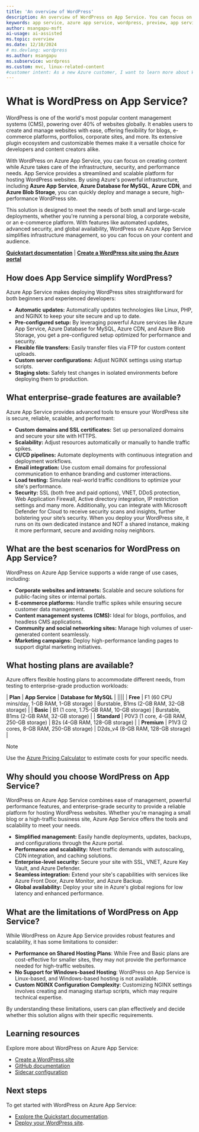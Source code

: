 ```yaml
---
title: 'An overview of WordPress'
description: An overview of WordPress on App Service. You can focus on creating WordPress content while Azure takes care of the infrastructure, security, and performance needs.
keywords: app service, azure app service, wordpress, preview, app service on linux, plugins, mysql flexible server, wordpress on linux, php
author: msangapu-msft
ai-usage: ai-assisted
ms.topic: overview
ms.date: 12/10/2024
# ms.devlang: wordpress
ms.author: msangapu
ms.subservice: wordpress
ms.custom: mvc, linux-related-content
#customer intent: As a new Azure customer, I want to learn more about WordPress on App Service so that I can build an effective WP site.
---
```


# What is WordPress on App Service?

WordPress is one of the world's most popular content management systems (CMS), powering over 40% of websites globally. It enables users to create and manage websites with ease, offering flexibility for blogs, e-commerce platforms, portfolios, corporate sites, and more. Its extensive plugin ecosystem and customizable themes make it a versatile choice for developers and content creators alike.

With WordPress on Azure App Service, you can focus on creating content while Azure takes care of the infrastructure, security, and performance needs. App Service provides a streamlined and scalable platform for hosting WordPress websites. By using Azure's powerful infrastructure, including **Azure App Service**, **Azure Database for MySQL**, **Azure CDN**, and **Azure Blob Storage**, you can quickly deploy and manage a secure, high-performance WordPress site.

This solution is designed to meet the needs of both small and large-scale deployments, whether you're running a personal blog, a corporate website, or an e-commerce platform. With features like automated updates, advanced security, and global availability, WordPress on Azure App Service simplifies infrastructure management, so you can focus on your content and audience.

[**Quickstart documentation**](quickstart-wordpress.md) | [**Create a WordPress site using the Azure portal**](https://portal.azure.com/#create/WordPress.WordPress)

## How does App Service simplify WordPress?

Azure App Service makes deploying WordPress sites straightforward for both beginners and experienced developers:

- **Automatic updates:** Automatically updates technologies like Linux, PHP, and NGINX to keep your site secure and up to date.
- **Pre-configured setup:** By leveraging powerful Azure services like Azure App Service, Azure Database for MySQL, Azure CDN, and Azure Blob Storage, you get a pre-configured setup optimized for performance and security.
- **Flexible file transfers:** Easily transfer files via FTP for custom content uploads.
- **Custom server configurations:** Adjust NGINX settings using startup scripts.
- **Staging slots:** Safely test changes in isolated environments before deploying them to production.

## What enterprise-grade features are available?

Azure App Service provides advanced tools to ensure your WordPress site is secure, reliable, scalable, and performant:

- **Custom domains and SSL certificates:** Set up personalized domains and secure your site with HTTPS.
- **Scalability:** Adjust resources automatically or manually to handle traffic spikes.
- **CI/CD pipelines:** Automate deployments with continuous integration and deployment workflows.
- **Email integration:** Use custom email domains for professional communication to enhance branding and customer interactions.
- **Load testing:** Simulate real-world traffic conditions to optimize your site's performance.
- **Security:** SSL (both free and paid options), VNET, DDoS protection, Web Application Firewall, Active directory integration, IP restriction settings and many more. Additionally, you can integrate with Microsoft  Defender for Cloud to receive security scans and insights, further bolstering your site’s security.  When you deploy your WordPress site, it runs on its own dedicated instance and NOT a shared instance, making it more performant, secure and avoiding noisy neighbors.  


## What are the best scenarios for WordPress on App Service?

WordPress on Azure App Service supports a wide range of use cases, including:

- **Corporate websites and intranets:** Scalable and secure solutions for public-facing sites or internal portals.
- **E-commerce platforms:** Handle traffic spikes while ensuring secure customer data management.
- **Content management systems (CMS):** Ideal for blogs, portfolios, and headless CMS applications.
- **Community and social networking sites:** Manage high volumes of user-generated content seamlessly.
- **Marketing campaigns:** Deploy high-performance landing pages to support digital marketing initiatives.


## What hosting plans are available?

Azure offers flexible hosting plans to accommodate different needs, from testing to enterprise-grade production workloads:

| **Plan**      | **App Service**                          | **Database for MySQL**                          |
||||
| **Free**      | F1 (60 CPU mins/day, 1-GB RAM, 1-GB storage) | Burstable, B1ms (2-GB RAM, 32-GB storage)       |
| **Basic**     | B1 (1 core, 1.75-GB RAM, 10-GB storage)   | Burstable, B1ms (2-GB RAM, 32-GB storage)       |
| **Standard**  | P0V3 (1 core, 4-GB RAM, 250-GB storage)  | B2s (4-GB RAM, 128-GB storage)                  |
| **Premium**   | P1V3 (2 cores, 8-GB RAM, 250-GB storage) | D2ds_v4 (8-GB RAM, 128-GB storage)              |

> [!NOTE]
> Use the [Azure Pricing Calculator](https://azure.microsoft.com/pricing/calculator/) to estimate costs for your specific needs.


## Why should you choose WordPress on App Service?

WordPress on Azure App Service combines ease of management, powerful performance features, and enterprise-grade security to provide a reliable platform for hosting WordPress websites. Whether you're managing a small blog or a high-traffic business site, Azure App Service offers the tools and scalability to meet your needs.

- **Simplified management:** Easily handle deployments, updates, backups, and configurations through the Azure portal.
- **Performance and scalability:** Meet traffic demands with autoscaling, CDN integration, and caching solutions.
- **Enterprise-level security:** Secure your site with SSL, VNET, Azure Key Vault, and Azure Defender.
- **Seamless integration:** Extend your site's capabilities with services like Azure Front Door, Azure Monitor, and Azure Backup.
- **Global availability:** Deploy your site in Azure's global regions for low latency and enhanced performance.

## What are the limitations of WordPress on App Service?

While WordPress on Azure App Service provides robust features and scalability, it has some limitations to consider:

- **Performance on Shared Hosting Plans**: While Free and Basic plans are cost-effective for smaller sites, they may not provide the performance needed for high-traffic websites.
- **No Support for Windows-based Hosting**: WordPress on App Service is Linux-based, and Windows-based hosting is not available.
- **Custom NGINX Configuration Complexity**: Customizing NGINX settings involves creating and managing startup scripts, which may require technical expertise.

By understanding these limitations, users can plan effectively and decide whether this solution aligns with their specific requirements.

## Learning resources

Explore more about WordPress on Azure App Service:

- [Create a WordPress site](quickstart-wordpress.md)
- [GitHub documentation](https://github.com/Azure/wordpress-linux-appservice)
- [Sidecar configuration](tutorial-custom-container-sidecar.md)

## Next steps

To get started with WordPress on Azure App Service:

- [Explore the Quickstart documentation](quickstart-wordpress.md).
- [Deploy your WordPress site](https://azure.microsoft.com/get-started/).
